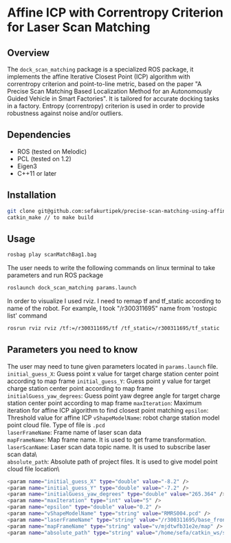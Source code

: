 # Affine ICP with Correntropy Criterion for Laser Scan Matching

## Overview
The `dock_scan_matching` package is a specialized ROS package, it implements the affine Iterative Closest Point (ICP) algorithm with correntropy criterion and point-to-line metric, based on the paper "A Precise Scan Matching Based Localization Method for an Autonomously Guided Vehicle in Smart Factories". It is tailored for accurate docking tasks in a factory.  Entropy (correntropy) criterion is used in order to provide robustness against noise and/or outliers.

## Dependencies
- ROS (tested on Melodic)
- PCL (tested on 1.2)
- Eigen3
- C++11 or later

## Installation
```bash
git clone git@github.com:sefakurtipek/precise-scan-matching-using-affine-ICP.git
catkin_make // to make build
```
## Usage

```bash
rosbag play scanMatchBag1.bag
```
The user needs to write the following commands on linux terminal to take parameters and run ROS package

```bash
roslaunch dock_scan_matching params.launch
```
In order to visualize I used rviz. I need to remap tf and tf_static according to name of the robot. For example, I took "/r300311695" name from 'rostopic list' command

```bash
rosrun rviz rviz /tf:=/r300311695/tf /tf_static=/r300311695/tf_static
```

## Parameters you need to know
The user may need to tune given parameters located in `params.launch` file.
`initial_guess_X`: Guess point x value for target charge station center point according to map frame
`initial_guess_Y`: Guess point y value for target charge station center point according to map frame
`initialGuess_yaw_degrees`: Guess point yaw degree angle for target charge station center point according to map frame
`maxIteration`: Maximum iteration for affine ICP algorithm to find closest point matching 
`epsilon`: Threshold value for affine ICP 
`vShapeModelName`: robot charge station model point cloud file. Type of file is `.pcd`\
`laserFrameName`: Frame name of laser scan data\
`mapFrameName`: Map frame name. It is used to get frame transformation.\
`laserScanName`: Laser scan data topic name. It is used to subscribe laser scan data\     
`absolute_path`: Absolute path of project files. It is used to give model point cloud file location\
```bash
<param name="initial_guess_X" type="double" value="-8.2" />     
<param name="initial_guess_Y" type="double" value="-7.2" />
<param name="initialGuess_yaw_degrees" type="double" value="265.364" />
<param name="maxIteration" type="int" value="5" />
<param name="epsilon" type="double" value="0.2" />
<param name="vShapeModelName" type="string" value="RMRS004.pcd" />
<param name="laserFrameName" type="string" value="/r300311695/base_front_laser_link" />
<param name="mapFrameName" type="string" value="v/mjdtwfb31e2e/map" />
<param name="absolute_path" type="string" value="/home/sefa/catkin_ws/src/dock_scan_matching/src/" />
```